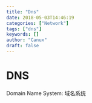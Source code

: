 ```yaml
---
title: "Dns"
date: 2018-05-03T14:46:19
categories: ["Network"]
tags: ["dns"]
keywords: []
author: "Canux"
draft: false
---
```


# DNS

Domain Name System: 域名系统

